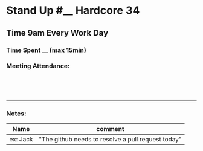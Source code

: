 # Stand Up #__ Hardcore 34

## Time 9am Every Work Day


### Time Spent __ (max 15min)


### Meeting Attendance:
<br>
<br>
<br>


<hr>

### Notes:

| Name                    |              comment |
|-------------------------|----------------------|
|ex: Jack  | "The github needs to resolve a pull request today" |


